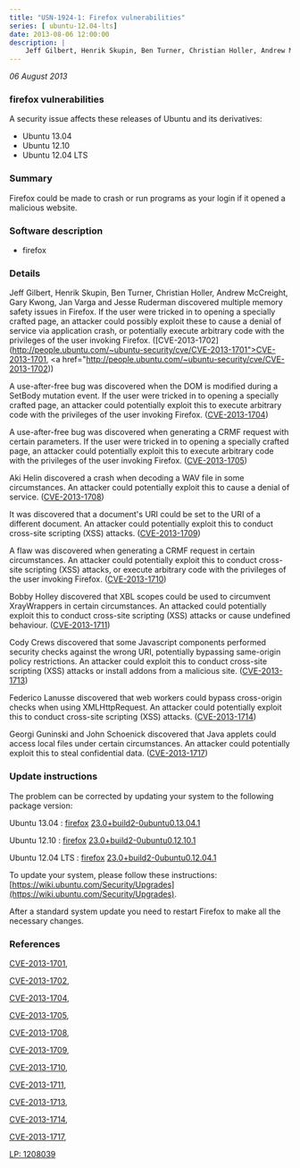 ```yaml
---
title: "USN-1924-1: Firefox vulnerabilities"
series: [ ubuntu-12.04-lts]
date: 2013-08-06 12:00:00
description: |
    Jeff Gilbert, Henrik Skupin, Ben Turner, Christian Holler, Andrew McCreight, Gary Kwong, Jan Varga and Jesse Ruderman discovered multiple memory safety issues in Firefox. If the user were tricked in to opening a specially crafted page, an attacker could possibly exploit these to cause a denial of service via application crash, or potentially execute arbitrary code with the privileges of the user invoking Firefox. ([CVE-2013-1702](http://people.ubuntu.com/~ubuntu-security/cve/CVE-2013-1701">CVE-2013-1701</a>, <a href="http://people.ubuntu.com/~ubuntu-security/cve/CVE-2013-1702))
--- 
```

 
 

*06 August 2013*

### firefox vulnerabilities

A security issue affects these releases of Ubuntu and its derivatives:

* Ubuntu 13.04
* Ubuntu 12.10
* Ubuntu 12.04 LTS

### Summary

Firefox could be made to crash or run programs as your login if it opened a malicious website.

### Software description

* firefox 

### Details

Jeff Gilbert, Henrik Skupin, Ben Turner, Christian Holler, Andrew McCreight, Gary Kwong, Jan Varga and Jesse Ruderman discovered multiple memory safety issues in Firefox. If the user were tricked in to opening a specially crafted page, an attacker could possibly exploit these to cause a denial of service via application crash, or potentially execute arbitrary code with the privileges of the user invoking Firefox. ([CVE-2013-1702](http://people.ubuntu.com/~ubuntu-security/cve/CVE-2013-1701">CVE-2013-1701</a>, <a href="http://people.ubuntu.com/~ubuntu-security/cve/CVE-2013-1702))

A use-after-free bug was discovered when the DOM is modified during a SetBody mutation event. If the user were tricked in to opening a specially crafted page, an attacker could potentially exploit this to execute arbitrary code with the privileges of the user invoking Firefox. ([CVE-2013-1704](http://people.ubuntu.com/~ubuntu-security/cve/CVE-2013-1704))

A use-after-free bug was discovered when generating a CRMF request with certain parameters. If the user were tricked in to opening a specially crafted page, an attacker could potentially exploit this to execute arbitrary code with the privileges of the user invoking Firefox. ([CVE-2013-1705](http://people.ubuntu.com/~ubuntu-security/cve/CVE-2013-1705))

Aki Helin discovered a crash when decoding a WAV file in some circumstances. An attacker could potentially exploit this to cause a denial of service. ([CVE-2013-1708](http://people.ubuntu.com/~ubuntu-security/cve/CVE-2013-1708))

It was discovered that a document&#39;s URI could be set to the URI of a different document. An attacker could potentially exploit this to conduct cross-site scripting (XSS) attacks. ([CVE-2013-1709](http://people.ubuntu.com/~ubuntu-security/cve/CVE-2013-1709))

A flaw was discovered when generating a CRMF request in certain circumstances. An attacker could potentially exploit this to conduct cross-site scripting (XSS) attacks, or execute arbitrary code with the privileges of the user invoking Firefox. ([CVE-2013-1710](http://people.ubuntu.com/~ubuntu-security/cve/CVE-2013-1710))

Bobby Holley discovered that XBL scopes could be used to circumvent XrayWrappers in certain circumstances. An attacked could potentially exploit this to conduct cross-site scripting (XSS) attacks or cause undefined behaviour. ([CVE-2013-1711](http://people.ubuntu.com/~ubuntu-security/cve/CVE-2013-1711))

Cody Crews discovered that some Javascript components performed security checks against the wrong URI, potentially bypassing same-origin policy restrictions. An attacker could exploit this to conduct cross-site scripting (XSS) attacks or install addons from a malicious site. ([CVE-2013-1713](http://people.ubuntu.com/~ubuntu-security/cve/CVE-2013-1713))

Federico Lanusse discovered that web workers could bypass cross-origin checks when using XMLHttpRequest. An attacker could potentially exploit this to conduct cross-site scripting (XSS) attacks. ([CVE-2013-1714](http://people.ubuntu.com/~ubuntu-security/cve/CVE-2013-1714))

Georgi Guninski and John Schoenick discovered that Java applets could access local files under certain circumstances. An attacker could potentially exploit this to steal confidential data. ([CVE-2013-1717](http://people.ubuntu.com/~ubuntu-security/cve/CVE-2013-1717)) 

### Update instructions

The problem can be corrected by updating your system to the following package version:

Ubuntu 13.04
 : [firefox](https://launchpad.net/ubuntu/+source/firefox) <span> [23.0+build2-0ubuntu0.13.04.1](https://launchpad.net/ubuntu/+source/firefox/23.0+build2-0ubuntu0.13.04.1) </span> 

Ubuntu 12.10
 : [firefox](https://launchpad.net/ubuntu/+source/firefox) <span> [23.0+build2-0ubuntu0.12.10.1](https://launchpad.net/ubuntu/+source/firefox/23.0+build2-0ubuntu0.12.10.1) </span> 

Ubuntu 12.04 LTS
 : [firefox](https://launchpad.net/ubuntu/+source/firefox) <span> [23.0+build2-0ubuntu0.12.04.1](https://launchpad.net/ubuntu/+source/firefox/23.0+build2-0ubuntu0.12.04.1) </span> 

To update your system, please follow these instructions: [https://wiki.ubuntu.com/Security/Upgrades](https://wiki.ubuntu.com/Security/Upgrades).

After a standard system update you need to restart Firefox to make all the necessary changes. 

### References

 
 [CVE-2013-1701](http://people.ubuntu.com/~ubuntu-security/cve/CVE-2013-1701), 

 [CVE-2013-1702](http://people.ubuntu.com/~ubuntu-security/cve/CVE-2013-1702), 

 [CVE-2013-1704](http://people.ubuntu.com/~ubuntu-security/cve/CVE-2013-1704), 

 [CVE-2013-1705](http://people.ubuntu.com/~ubuntu-security/cve/CVE-2013-1705), 

 [CVE-2013-1708](http://people.ubuntu.com/~ubuntu-security/cve/CVE-2013-1708), 

 [CVE-2013-1709](http://people.ubuntu.com/~ubuntu-security/cve/CVE-2013-1709), 

 [CVE-2013-1710](http://people.ubuntu.com/~ubuntu-security/cve/CVE-2013-1710), 

 [CVE-2013-1711](http://people.ubuntu.com/~ubuntu-security/cve/CVE-2013-1711), 

 [CVE-2013-1713](http://people.ubuntu.com/~ubuntu-security/cve/CVE-2013-1713), 

 [CVE-2013-1714](http://people.ubuntu.com/~ubuntu-security/cve/CVE-2013-1714), 

 [CVE-2013-1717](http://people.ubuntu.com/~ubuntu-security/cve/CVE-2013-1717), 

 [LP: 1208039](https://launchpad.net/bugs/1208039)
 


